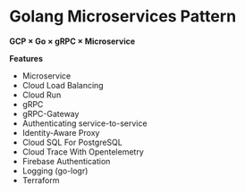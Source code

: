 # Golang Microservices Pattern

**GCP × Go × gRPC × Microservice**

**Features**
- Microservice
- Cloud Load Balancing
- Cloud Run
- gRPC
- gRPC-Gateway
- Authenticating service-to-service 
- Identity-Aware Proxy
- Cloud SQL For PostgreSQL
- Cloud Trace With Opentelemetry
- Firebase Authentication
- Logging (go-logr)
- Terraform
